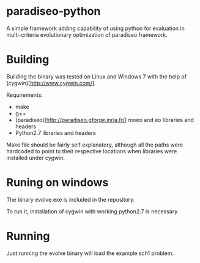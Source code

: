 paradiseo-python
================

A simple framework adding capability of using python for evaluation 
in multi-criteria evolutionary optimization of paradiseo framework.

Building
========
Building the binary was tested on Linux and Windows 7 with the help of (cygwin)[http://www.cygwin.com/].

Requirements:
* make
* g++
* (paradiseo)[http://paradiseo.gforge.inria.fr/] moeo and eo libraries and headers
* Python2.7 libraries and headers

Make file should be fairly self explanatory, although all the paths were hardcoded to point
to their respective locations when libraries were installed under cygwin.

Runing on windows
=================
The binary evolve.exe is included in the repository. 

To run it, installation of cygwin with working python2.7 is necessary.

Running
=======

Just running the evolve binary will load the example sch1 problem.
